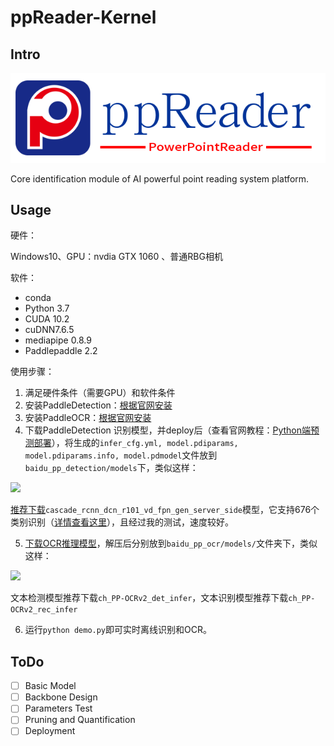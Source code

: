 # ppReader-Kernel

## Intro

![](./images/icon/ppreader-banner.png)

Core identification module of AI powerful point reading system platform.



## Usage

硬件：

Windows10、GPU：nvdia GTX 1060 、普通RBG相机

软件：

* conda 
* Python 3.7
* CUDA 10.2 
* cuDNN7.6.5
* mediapipe 0.8.9
* Paddlepaddle 2.2

使用步骤：

1. 满足硬件条件（需要GPU）和软件条件
2. 安装PaddleDetection：[根据官网安装](https://github.com/PaddlePaddle/PaddleDetection/blob/release/2.3/README_cn.md)
3. 安装PaddleOCR：[根据官网安装](https://github.com/PaddlePaddle/PaddleOCR/blob/release/2.3/README_ch.md)
4. 下载PaddleDetection 识别模型，并deploy后（查看官网教程：[Python端预测部署](https://github.com/PaddlePaddle/PaddleDetection/tree/release/2.3/deploy/python)），将生成的`infer_cfg.yml, model.pdiparams, model.pdiparams.info, model.pdmodel`文件放到`baidu_pp_detection/models`下，类似这样：

![](../../../Blog/JackCC.Blog/hexo_blog/source/images/ML/wp.jpeg)

[推荐下载](https://github.com/PaddlePaddle/PaddleDetection/blob/develop/static/docs/featured_model/LARGE_SCALE_DET_MODEL.md)`cascade_rcnn_dcn_r101_vd_fpn_gen_server_side`模型，它支持676个类别识别（[详情查看这里](https://github.com/PaddlePaddle/PaddleDetection/blob/develop/static/dataset/voc/generic_det_label_list_zh.txt)），且经过我的测试，速度较好。

5. [下载OCR推理模型](https://github.com/PaddlePaddle/PaddleOCR/blob/release/2.3/doc/doc_ch/models_list.md)，解压后分别放到`baidu_pp_ocr/models/`文件夹下，类似这样：

![](../../../Blog/JackCC.Blog/hexo_blog/source/images/ML/wp-16418832832001.jpeg)

文本检测模型推荐下载`ch_PP-OCRv2_det_infer`，文本识别模型推荐下载`ch_PP-OCRv2_rec_infer`

6. 运行`python demo.py`即可实时离线识别和OCR。



## ToDo
- [ ] Basic Model
- [ ] Backbone Design
- [ ] Parameters Test
- [ ] Pruning and Quantification
- [ ] Deployment

